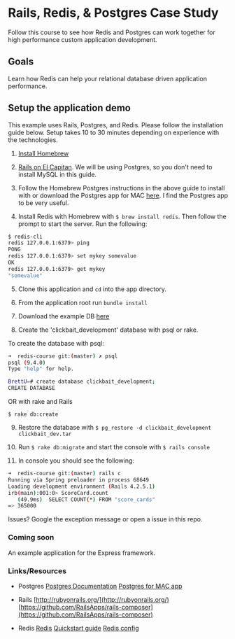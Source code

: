 # Rails, Redis, & Postgres Case Study

Follow this course to see how Redis and Postgres can work together for high performance custom application development.

## Goals

Learn how Redis can help your relational database driven application performance.

## Setup the application demo

This example uses Rails, Postgres, and Redis. Please follow the installation guide below. Setup takes 10 to 30 minutes depending on experience with the technologies.

1. [Install Homebrew](http://brew.sh/)

2. [Rails on El Capitan](https://gorails.com/setup/osx/10.11-el-capitan). We will be using Postgres, so you don't need to install MySQL in this guide.

3. Follow the Homebrew Postgres instructions in the above guide to install with or download the Postgres app for MAC [here](http://postgresapp.com/). I find the Postgres app to be very useful.

4. Install Redis with Homebrew with `$ brew install redis`. Then follow the prompt to start the server. Run the following:

```bash
$ redis-cli
redis 127.0.0.1:6379> ping
PONG
redis 127.0.0.1:6379> set mykey somevalue
OK
redis 127.0.0.1:6379> get mykey
"somevalue"
```

5. Clone this application and `cd` into the app directory.

6. From the application root run `bundle install`

7. Download the example DB [here](http://bwcompsci.s3.amazonaws.com/presentations/clickbait_dev.tar)

8. Create the 'clickbait_development' database with psql or rake.

To create the database with psql:

```bash
➜  redis-course git:(master) ✗ psql
psql (9.4.0)
Type "help" for help.

BrettU=# create database clickbait_development;
CREATE DATABASE
```

OR with rake and Rails

`$ rake db:create`


9. Restore the database with `$ pg_restore -d clickbait_development clickbait_dev.tar`

10. Run `$ rake db:migrate` and start the console with `$ rails console`

11. In console you should see the following:

```bash
➜  redis-course git:(master) rails c
Running via Spring preloader in process 68649
Loading development environment (Rails 4.2.5.1)
irb(main):001:0> ScoreCard.count
   (49.9ms)  SELECT COUNT(*) FROM "score_cards"
=> 365000
```

Issues? Google the exception message or open a issue in this repo.


### Coming soon

An example application for the Express framework.


### Links/Resources

- Postgres
[Postgres Documentation](http://www.postgresql.org/docs/9.5/interactive/index.html)
[Postgres for MAC app](http://postgresapp.com/)

- Rails
[http://rubyonrails.org/](http://rubyonrails.org/)
[https://github.com/RailsApps/rails-composer](https://github.com/RailsApps/rails-composer)

- Redis
[Redis](http://redis.io/)
[Quickstart guide](http://redis.io/topics/quickstart)
[Redis config](https://raw.githubusercontent.com/antirez/redis/3.0/redis.conf)
